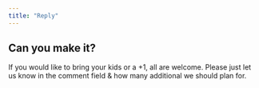```yaml
---
title: "Reply"
---
```


## Can you make it?

If you would like to bring your kids or a +1, all are welcome. Please just let us know in the comment field & how many additional we should plan for.